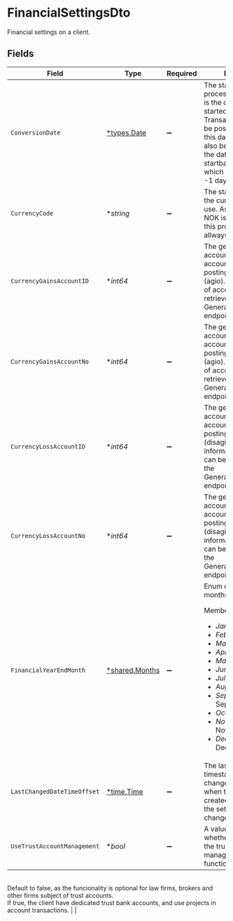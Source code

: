 # FinancialSettingsDto

Financial settings on a client.


## Fields

| Field                                                                                                                                                                                                                                                                                                                                                                                                                                               | Type                                                                                                                                                                                                                                                                                                                                                                                                                                                | Required                                                                                                                                                                                                                                                                                                                                                                                                                                            | Description                                                                                                                                                                                                                                                                                                                                                                                                                                         | Example                                                                                                                                                                                                                                                                                                                                                                                                                                             |
| --------------------------------------------------------------------------------------------------------------------------------------------------------------------------------------------------------------------------------------------------------------------------------------------------------------------------------------------------------------------------------------------------------------------------------------------------- | --------------------------------------------------------------------------------------------------------------------------------------------------------------------------------------------------------------------------------------------------------------------------------------------------------------------------------------------------------------------------------------------------------------------------------------------------- | --------------------------------------------------------------------------------------------------------------------------------------------------------------------------------------------------------------------------------------------------------------------------------------------------------------------------------------------------------------------------------------------------------------------------------------------------- | --------------------------------------------------------------------------------------------------------------------------------------------------------------------------------------------------------------------------------------------------------------------------------------------------------------------------------------------------------------------------------------------------------------------------------------------------- | --------------------------------------------------------------------------------------------------------------------------------------------------------------------------------------------------------------------------------------------------------------------------------------------------------------------------------------------------------------------------------------------------------------------------------------------------- |
| `ConversionDate`                                                                                                                                                                                                                                                                                                                                                                                                                                    | [*types.Date](../../../types/date.md)                                                                                                                                                                                                                                                                                                                                                                                                               | :heavy_minus_sign:                                                                                                                                                                                                                                                                                                                                                                                                                                  | The start date of processing in Go. This is the date the client started using Go. Transactions can only be posted on or after this date. The date can also be used to identify the date of the startbalance in Go, which will be this date -1 day                                                                                                                                                                                                   | 2022-01-01                                                                                                                                                                                                                                                                                                                                                                                                                                          |
| `CurrencyCode`                                                                                                                                                                                                                                                                                                                                                                                                                                      | **string*                                                                                                                                                                                                                                                                                                                                                                                                                                           | :heavy_minus_sign:                                                                                                                                                                                                                                                                                                                                                                                                                                  | The standard code of the currency the client use. As of now, only NOK is supported and this property will allways return NOK                                                                                                                                                                                                                                                                                                                        | NOK                                                                                                                                                                                                                                                                                                                                                                                                                                                 |
| `CurrencyGainsAccountID`                                                                                                                                                                                                                                                                                                                                                                                                                            | **int64*                                                                                                                                                                                                                                                                                                                                                                                                                                            | :heavy_minus_sign:                                                                                                                                                                                                                                                                                                                                                                                                                                  | The general ledger account id of the account used for posting currency gains (agio). More information of accounts can be retrieved using the GeneralLedgerAccounts endpoint.                                                                                                                                                                                                                                                                        | 123456                                                                                                                                                                                                                                                                                                                                                                                                                                              |
| `CurrencyGainsAccountNo`                                                                                                                                                                                                                                                                                                                                                                                                                            | **int64*                                                                                                                                                                                                                                                                                                                                                                                                                                            | :heavy_minus_sign:                                                                                                                                                                                                                                                                                                                                                                                                                                  | The general ledger account code of the account used for posting currency gains (agio). More information of accounts can be retrieved using the GeneralLedgerAccounts endpoint.                                                                                                                                                                                                                                                                      | 8060                                                                                                                                                                                                                                                                                                                                                                                                                                                |
| `CurrencyLossAccountID`                                                                                                                                                                                                                                                                                                                                                                                                                             | **int64*                                                                                                                                                                                                                                                                                                                                                                                                                                            | :heavy_minus_sign:                                                                                                                                                                                                                                                                                                                                                                                                                                  | The general ledger account id of the account used for posting currency losses (disagio). More information of accounts can be retrieved using the GeneralLedgerAccounts endpoint.                                                                                                                                                                                                                                                                    | 123456                                                                                                                                                                                                                                                                                                                                                                                                                                              |
| `CurrencyLossAccountNo`                                                                                                                                                                                                                                                                                                                                                                                                                             | **int64*                                                                                                                                                                                                                                                                                                                                                                                                                                            | :heavy_minus_sign:                                                                                                                                                                                                                                                                                                                                                                                                                                  | The general ledger account code of the account used for posting currency losses (disagio). More information of accounts can be retrieved using the GeneralLedgerAccounts endpoint.                                                                                                                                                                                                                                                                  | 8160                                                                                                                                                                                                                                                                                                                                                                                                                                                |
| `FinancialYearEndMonth`                                                                                                                                                                                                                                                                                                                                                                                                                             | [*shared.Months](../../../pkg/models/shared/months.md)                                                                                                                                                                                                                                                                                                                                                                                              | :heavy_minus_sign:                                                                                                                                                                                                                                                                                                                                                                                                                                  | Enum defining the months of a year.<p>Members:</p><ul><li><i>January</i> - January</li><li><i>February</i> - February</li><li><i>March</i> - March</li><li><i>April</i> - April</li><li><i>May</i> - May</li><li><i>June</i> - June</li><li><i>July</i> - July</li><li><i>August</i> - August</li><li><i>September</i> - September</li><li><i>October</i> - October</li><li><i>November</i> - November</li><li><i>December</i> - December</li></ul> |                                                                                                                                                                                                                                                                                                                                                                                                                                                     |
| `LastChangedDateTimeOffset`                                                                                                                                                                                                                                                                                                                                                                                                                         | [*time.Time](https://pkg.go.dev/time#Time)                                                                                                                                                                                                                                                                                                                                                                                                          | :heavy_minus_sign:                                                                                                                                                                                                                                                                                                                                                                                                                                  | The last changed timestamp. Last changed will update when the settings are created, or whenever the settings are changed.                                                                                                                                                                                                                                                                                                                           | 2022-06-01T11:34:56.1234567Z                                                                                                                                                                                                                                                                                                                                                                                                                        |
| `UseTrustAccountManagement`                                                                                                                                                                                                                                                                                                                                                                                                                         | **bool*                                                                                                                                                                                                                                                                                                                                                                                                                                             | :heavy_minus_sign:                                                                                                                                                                                                                                                                                                                                                                                                                                  | A value indication whether the client use the trust account management functionality in Go.<br/>Default to false, as the funcionality is optional for law firms, brokers and other firms subject of trust accounts.<br/>If true, the client have dedicated trust bank accounts, and use projects in account transactions.                                                                                                                         |                                                                                                                                                                                                                                                                                                                                                                                                                                                     |